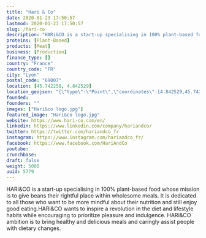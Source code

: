 ```yaml
---
title: "Hari & Co"
date: 2020-01-23 17:50:57
lastmod: 2020-01-23 17:50:57
slug: /hari-co
description: "HARi&CO is a start-up specialising in 100% plant-based food whose mission is to give beans their rightful place within wholesome meals. It is dedicated to all those who want to be more mindful about their nutrition and still enjoy good eating.HARi&CO wants to inspire a revolution in the diet and lifestyle habits while encouraging to prioritize pleasure and indulgence. HARi&CO ambition is to bring healthy and delicious meals and caringly assist people with dietary changes."
proteins: [Plant-Based]
products: [Meat]
business: [Production]
finance_type: []
country: "France"
country_code: "FR"
city: "Lyon"
postal_code: "69007"
location: [45.742258, 4.842529]
location_geojson: "{\"type\":\"Point\",\"coordinates\":[4.842529,45.742258]}"
founded: 
founders: ""
images: ["Hari&co logo.jpg"]
featured_image: "Hari&co logo.jpg"
website: https://www.hari-co.com/en/
linkedin: https://www.linkedin.com/company/hariandco/
twitter: https://twitter.com/hariandco_fr
instagram: https://www.instagram.com/hariandco_fr/
facebook: https://www.facebook.com/HariAndCo
youtube: 
crunchbase: 
draft: false
weight: 5000
uuid: 5779
---
```

HARi&CO is a start-up specialising in 100% plant-based food whose mission is to give beans their rightful place within wholesome meals. It is dedicated to all those who want to be more mindful about their nutrition and still enjoy good eating.HARi&CO wants to inspire a revolution in the diet and lifestyle habits while encouraging to prioritize pleasure and indulgence. HARi&CO ambition is to bring healthy and delicious meals and caringly assist people with dietary changes.

